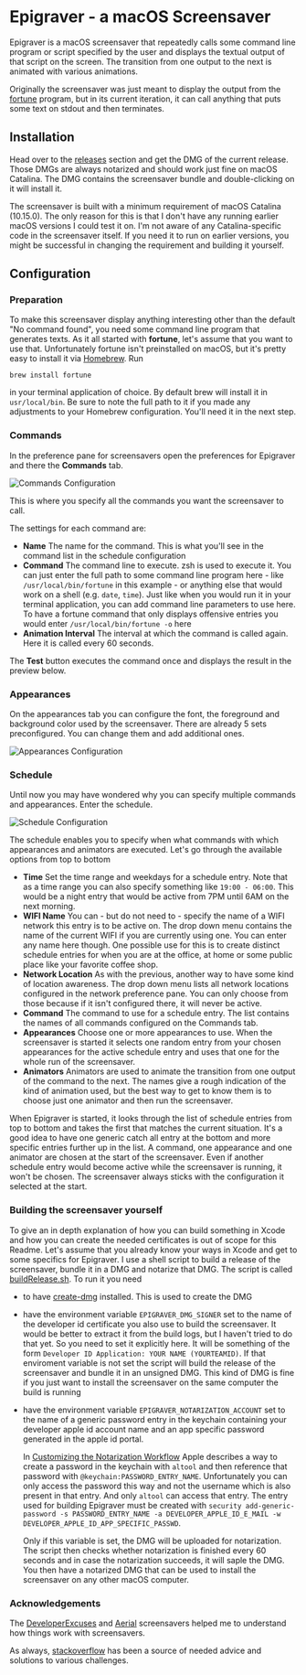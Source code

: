 # Epigraver - a macOS Screensaver

Epigraver is a macOS screensaver that repeatedly calls some command line program or script specified by the user 
and displays the textual output of that script on the screen. The transition from one output to the next is animated 
with various animations.

Originally the screensaver was just meant to display the output from the 
[fortune](https://en.wikipedia.org/wiki/Fortune_%28Unix%29) program, but in its current iteration, it can call anything
that puts some text on stdout and then terminates.

## Installation
Head over to the [releases](../../releases) section and get the DMG of the current release. Those DMGs are always notarized 
and should work just fine on macOS Catalina. The DMG contains the screensaver bundle and double-clicking on it will 
install it. 

The screensaver is built with a minimum requirement of macOS Catalina (10.15.0). The only reason for this is that I don't 
have any running earlier macOS versions I could test it on. I'm not aware of any Catalina-specific code in the 
screensaver itself. If you need it to run on earlier versions, you might be successful in changing the requirement and 
building it yourself.

## Configuration
### Preparation
To make this screensaver display anything interesting other than the default "No command found", you need some command 
line program that generates texts. As it all started with **fortune**, let's assume that you want to use that. Unfortunately 
fortune isn't preinstalled on macOS, but it's pretty easy to install it via [Homebrew](https://brew.sh/). Run

```
brew install fortune
```

in your terminal application of choice. By default brew will install it in `usr/local/bin`. Be sure to note the full 
path to it if you made any adjustments to your Homebrew configuration. You'll need it in the next step.

### Commands
In the preference pane for screensavers open the preferences for Epigraver and there the **Commands** tab.

![Commands Configuration](assets/configuration_commands.png)

This is where you specify all the commands you want the screensaver to call.

The settings for each command are:
  * **Name** The name for the command. This is what you'll see in the command list in the schedule configuration
  * **Command** The command line to execute. zsh is used to execute it. You can just enter the full path to some 
    command line program here - like `/usr/local/bin/fortune` in this example - or anything else that would 
    work on a shell (e.g. `date`, `time`). Just like when you would run it in your terminal application, you can add 
    command line parameters to use here. To have a fortune command that only displays offensive entries you would enter
    `/usr/local/bin/fortune -o` here
  * **Animation Interval** The interval at which the command is called again. Here it is called every 60 seconds.
  
The **Test** button executes the command once and displays the result in the preview below.

### Appearances
On the appearances tab you can configure the font, the foreground and background color used by the screensaver. There 
are already 5 sets preconfigured. You can change them and add additional ones.    

![Appearances Configuration](assets/configuration_appearances.png)

### Schedule
Until now you may have wondered why you can specify multiple commands and appearances. Enter the schedule.

![Schedule Configuration](assets/configuration_schedule.png)

The schedule enables you to specify when what commands with which appearances and animators are executed. Let's 
go through the available options from top to bottom

 * **Time** Set the time range and weekdays for a schedule entry. Note that as a time range you can also specify 
   something like `19:00 - 06:00`. This would be a night entry that would be active from 7PM until 6AM on the next morning.
 * **WIFI Name** You can - but do not need to - specify the name of a WIFI network this entry is to be active on. The 
   drop down menu contains the name of the current WIFI if you are currently using one. You can enter any name here 
   though. One possible use for this is to create distinct schedule entries for when you are at the office, at home or
   some public place like your favorite coffee shop.
 * **Network Location** As with the previous, another way to have some kind of location awareness. The drop down menu 
   lists all network locations configured in the network preference pane. You can only choose from those because if it
   isn't configured there, it will never be active.
 * **Command** The command to use for a schedule entry. The list contains the names of all commands configured on the 
   Commands tab.
 * **Appearances** Choose one or more appearances to use. When the screensaver is started it selects one random 
   entry from your chosen appearances for the active schedule entry and uses that one for the whole run of the screensaver.  
 * **Animators** Animators are used to animate the transition from one output of the command to the next. The names give
   a rough indication of the kind of animation used, but the best way to get to know them is to choose just one animator 
   and then run the screensaver. 
   
When Epigraver is started, it looks through the list of schedule entries from top to bottom and takes the first that 
matches the current situation. It's a good idea to have one generic catch all entry at the bottom and more specific entries 
further up in the list. A command, one appearance and one animator are chosen at the start of the screensaver. Even
if another schedule entry would become active while the screensaver is running, it won't be chosen. The screensaver always
sticks with the configuration it selected at the start.   

### Building the screensaver yourself
To give an in depth explanation of how you can build something in Xcode and how you can create the needed certificates 
is out of scope for this Readme. Let's assume that you already know your ways in Xcode and get to some specifics for 
Epigraver. I use a shell script to build a release of the screensaver, bundle it in a DMG and notarize that DMG. The 
script is called [buildRelease.sh](buildRelease.sh). To run it you need

 * to have [create-dmg](https://github.com/create-dmg/create-dmg) installed. This is used to create the DMG
 * have the environment variable `EPIGRAVER_DMG_SIGNER` set to the name of the developer id certificate you also use 
   to build the screensaver. It would be better to extract it from the build logs, but I haven't tried to do that yet. So
   you need to set it explicitly here. It will be something of the form `Developer ID Application: YOUR NAME (YOURTEAMID)`.
   If that enviroment variable is not set the script will build the release of the screensaver and bundle it in an 
   unsigned DMG. This kind of DMG is fine if you just want to install the screensaver on the same computer the build is
   running
 * have the environment variable `EPIGRAVER_NOTARIZATION_ACCOUNT` set to the name of a generic password entry in the 
   keychain containing your developer apple id account name and an app specific password generated in the apple id portal.
   
   In [Customizing the Notarization Workflow](https://developer.apple.com/documentation/xcode/notarizing_macos_software_before_distribution/customizing_the_notarization_workflow)
   Apple describes a way to create a password in the keychain with `altool` and then reference that password with
   `@keychain:PASSWORD_ENTRY_NAME`. Unfortunately you can only access the password this way and not the username which
   is also present in that entry. And only `altool` can access that entry. The entry used for building Epigraver must be 
   created with `security add-generic-password -s PASSWORD_ENTRY_NAME -a DEVELOPER_APPLE_ID_E_MAIL -w DEVELOPER_APPLE_ID_APP_SPECIFIC_PASSWD`.
   
   Only if this variable is set, the DMG will be uploaded for notarization. The script then checks whether notarization
   is finished every 60 seconds and in case the notarization succeeds, it will saple the DMG. You then have a notarized DMG that can be 
   used to install the screensaver on any other macOS computer.
   
### Acknowledgements
The [DeveloperExcuses](https://github.com/kimar/DeveloperExcuses) and [Aerial](https://github.com/JohnCoates/Aerial) 
screensavers helped me to understand how things work with screensavers. 

As always, [stackoverflow](https://stackoverflow.com/) has been a source of needed advice and solutions to various challenges.  

